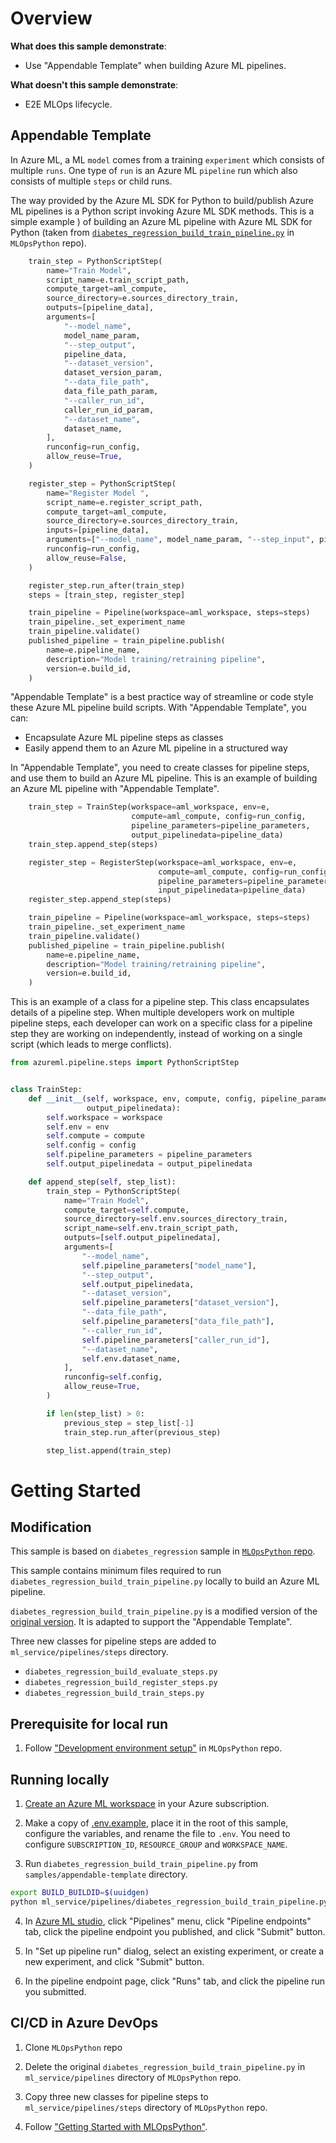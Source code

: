 # Overview

__What does this sample demonstrate__:

* Use "Appendable Template" when building Azure ML pipelines.

__What doesn't this sample demonstrate__:

* E2E MLOps lifecycle.

## Appendable Template

In Azure ML, a ML `model` comes from a training `experiment` which consists of multiple `runs`. One type of `run` is an Azure ML `pipeline` run which also consists of multiple `steps` or child runs.

The way provided by the Azure ML SDK for Python to build/publish Azure ML pipelines is a Python script invoking Azure ML SDK methods. This is a simple example
) of building an Azure ML pipeline with Azure ML SDK for Python (taken from [`diabetes_regression_build_train_pipeline.py`](https://github.com/microsoft/MLOpsPython/blob/master/ml_service/pipelines/diabetes_regression_build_train_pipeline.py) in `MLOpsPython` repo).

```python
    train_step = PythonScriptStep(
        name="Train Model",
        script_name=e.train_script_path,
        compute_target=aml_compute,
        source_directory=e.sources_directory_train,
        outputs=[pipeline_data],
        arguments=[
            "--model_name",
            model_name_param,
            "--step_output",
            pipeline_data,
            "--dataset_version",
            dataset_version_param,
            "--data_file_path",
            data_file_path_param,
            "--caller_run_id",
            caller_run_id_param,
            "--dataset_name",
            dataset_name,
        ],
        runconfig=run_config,
        allow_reuse=True,
    )

    register_step = PythonScriptStep(
        name="Register Model ",
        script_name=e.register_script_path,
        compute_target=aml_compute,
        source_directory=e.sources_directory_train,
        inputs=[pipeline_data],
        arguments=["--model_name", model_name_param, "--step_input", pipeline_data, ],  # NOQA: E501
        runconfig=run_config,
        allow_reuse=False,
    )

    register_step.run_after(train_step)
    steps = [train_step, register_step]

    train_pipeline = Pipeline(workspace=aml_workspace, steps=steps)
    train_pipeline._set_experiment_name
    train_pipeline.validate()
    published_pipeline = train_pipeline.publish(
        name=e.pipeline_name,
        description="Model training/retraining pipeline",
        version=e.build_id,
    )
```

"Appendable Template" is a best practice way of streamline or code style these Azure ML pipeline build scripts. With "Appendable Template", you can:

- Encapsulate Azure ML pipeline steps as classes
- Easily append them to an Azure ML pipeline in a structured way

In "Appendable Template", you need to create classes for pipeline steps, and use them to build an Azure ML pipeline. This is an example of building an Azure ML pipeline with "Appendable Template".

```python
    train_step = TrainStep(workspace=aml_workspace, env=e,
                           compute=aml_compute, config=run_config,
                           pipeline_parameters=pipeline_parameters,
                           output_pipelinedata=pipeline_data)
    train_step.append_step(steps)

    register_step = RegisterStep(workspace=aml_workspace, env=e,
                                 compute=aml_compute, config=run_config,
                                 pipeline_parameters=pipeline_parameters,
                                 input_pipelinedata=pipeline_data)
    register_step.append_step(steps)

    train_pipeline = Pipeline(workspace=aml_workspace, steps=steps)
    train_pipeline._set_experiment_name
    train_pipeline.validate()
    published_pipeline = train_pipeline.publish(
        name=e.pipeline_name,
        description="Model training/retraining pipeline",
        version=e.build_id,
    )
```

This is an example of a class for a pipeline step. This class encapsulates details of a pipeline step. When multiple developers work on multiple pipeline steps, each developer can work on a specific class for a pipeline step they are working on independently, instead of working on a single script (which leads to merge conflicts).

```python
from azureml.pipeline.steps import PythonScriptStep


class TrainStep:
    def __init__(self, workspace, env, compute, config, pipeline_parameters,
                 output_pipelinedata):
        self.workspace = workspace
        self.env = env
        self.compute = compute
        self.config = config
        self.pipeline_parameters = pipeline_parameters
        self.output_pipelinedata = output_pipelinedata

    def append_step(self, step_list):
        train_step = PythonScriptStep(
            name="Train Model",
            compute_target=self.compute,
            source_directory=self.env.sources_directory_train,
            script_name=self.env.train_script_path,
            outputs=[self.output_pipelinedata],
            arguments=[
                "--model_name",
                self.pipeline_parameters["model_name"],
                "--step_output",
                self.output_pipelinedata,
                "--dataset_version",
                self.pipeline_parameters["dataset_version"],
                "--data_file_path",
                self.pipeline_parameters["data_file_path"],
                "--caller_run_id",
                self.pipeline_parameters["caller_run_id"],
                "--dataset_name",
                self.env.dataset_name,
            ],
            runconfig=self.config,
            allow_reuse=True,
        )

        if len(step_list) > 0:
            previous_step = step_list[-1]
            train_step.run_after(previous_step)

        step_list.append(train_step)
```

# Getting Started

## Modification

This sample is based on `diabetes_regression` sample in [`MLOpsPython` repo](https://github.com/microsoft/MLOpsPython/). 

This sample contains minimum files required to run `diabetes_regression_build_train_pipeline.py` locally to build an Azure ML pipeline.

`diabetes_regression_build_train_pipeline.py` is a modified version of the [original version](https://github.com/microsoft/MLOpsPython/blob/master/ml_service/pipelines/diabetes_regression_build_train_pipeline.py). It is adapted to support the "Appendable Template".

Three new classes for pipeline steps are added to `ml_service/pipelines/steps` directory.

- `diabetes_regression_build_evaluate_steps.py`
- `diabetes_regression_build_register_steps.py`
- `diabetes_regression_build_train_steps.py`

## Prerequisite for local run

1. Follow ["Development environment setup"](https://github.com/microsoft/MLOpsPython/blob/master/docs/development_setup.md) in `MLOpsPython` repo.

## Running locally

1. [Create an Azure ML workspace](https://docs.microsoft.com/en-us/azure/machine-learning/concept-workspace#-create-a-workspace) in your Azure subscription.

2. Make a copy of [.env.example](local_development/.env.example), place it in the root of this sample, configure the variables, and rename the file to `.env`. You need to configure `SUBSCRIPTION_ID`, `RESOURCE_GROUP` and `WORKSPACE_NAME`.

3. Run `diabetes_regression_build_train_pipeline.py` from `samples/appendable-template` directory.

```bash
export BUILD_BUILDID=$(uuidgen)
python ml_service/pipelines/diabetes_regression_build_train_pipeline.py
```

4. In [Azure ML studio](https://ml.azure.com/), click "Pipelines" menu, click "Pipeline endpoints" tab, click the pipeline endpoint you published, and click "Submit" button.

5. In "Set up pipeline run" dialog, select an existing experiment, or create a new experiment, and click "Submit" button.

6. In the pipeline endpoint page, click "Runs" tab, and click the pipeline run you submitted.

## CI/CD in Azure DevOps

1. Clone `MLOpsPython` repo

2. Delete the original `diabetes_regression_build_train_pipeline.py` in `ml_service/pipelines` directory of `MLOpsPython` repo.


4. Copy three new classes for pipeline steps to `ml_service/pipelines/steps` directory of `MLOpsPython` repo.

5. Follow ["Getting Started with MLOpsPython"](https://github.com/satonaoki/MLOpsPython/blob/master/docs/getting_started.md).
